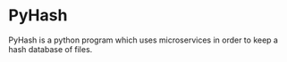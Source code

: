 # PyHash
PyHash is a python program which uses microservices in order to keep a hash database of files.
